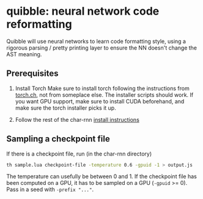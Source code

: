quibble: neural network code reformatting
=========================================

Quibble will use neural networks to learn code formatting style,
using a rigorous parsing / pretty printing layer to ensure the
NN doesn't change the AST meaning.

## Prerequisites

1. Install Torch
Make sure to install torch following the instructions from [torch.ch](http://torch.ch/docs/getting-started.html), not from someplace else. The installer scripts should work. If you want GPU support, make sure to install CUDA beforehand, and make sure the torch installer picks it up.

2. Follow the rest of the char-rnn [install instructions](https://github.com/karpathy/char-rnn)

## Sampling a checkpoint file

If there is a checkpoint file, run (in the char-rnn directory)

```sh
th sample.lua checkpoint-file -temperature 0.6 -gpuid -1 > output.js
```

The temperature can usefully be between 0 and 1. If the checkpoint file has been computed on a GPU, it has to be sampled on a GPU (`-gpuid` >= 0). Pass in a seed with `-prefix "..."`. 
